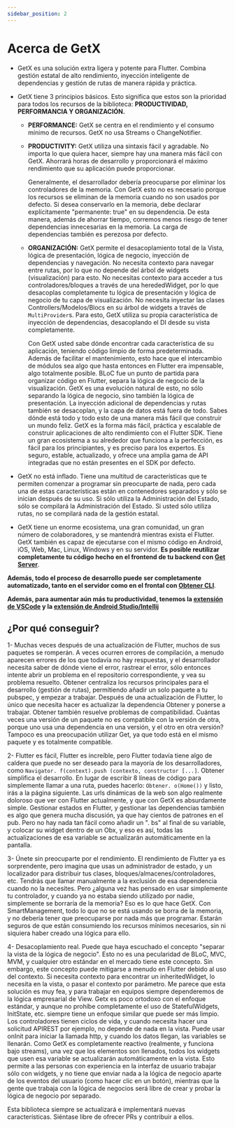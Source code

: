 ```yaml
---
sidebar_position: 2
---
```


# Acerca de GetX

- GetX es una solución extra ligera y potente para Flutter. Combina gestión estatal de alto rendimiento, inyección inteligente de dependencias y gestión de rutas de manera rápida y práctica.

- GetX tiene 3 principios básicos. Esto significa que estos son la prioridad para todos los recursos de la biblioteca: **PRODUCTIVIDAD, PERFORMANCIA Y ORGANIZACIÓN.**

  - **PERFORMANCE:** GetX se centra en el rendimiento y el consumo mínimo de recursos. GetX no usa Streams o ChangeNotifier.

  - **PRODUCTIVITY:** GetX utiliza una sintaxis fácil y agradable. No importa lo que quiera hacer, siempre hay una manera más fácil con GetX. Ahorrará horas de desarrollo y proporcionará el máximo rendimiento que su aplicación puede proporcionar.

    Generalmente, el desarrollador debería preocuparse por eliminar los controladores de la memoria. Con GetX esto no es necesario porque los recursos se eliminan de la memoria cuando no son usados por defecto. Si desea conservarlo en la memoria, debe declarar explícitamente "permanente: true" en su dependencia. De esta manera, además de ahorrar tiempo, corremos menos riesgo de tener dependencias innecesarias en la memoria. La carga de dependencias también es perezosa por defecto.

  - **ORGANIZACIÓN:** GetX permite el desacoplamiento total de la Vista, lógica de presentación, lógica de negocio, inyección de dependencias y navegación. No necesita contexto para navegar entre rutas, por lo que no depende del árbol de widgets (visualización) para esto. No necesitas contexto para acceder a tus controladores/bloques a través de una herededWidget, por lo que desacoplas completamente tu lógica de presentación y lógica de negocio de tu capa de visualización. No necesita inyectar las clases Controllers/Modelos/Blocs en su árbol de widgets a través de `MultiProvider`s. Para esto, GetX utiliza su propia característica de inyección de dependencias, desacoplando el DI desde su vista completamente.

    Con GetX usted sabe dónde encontrar cada característica de su aplicación, teniendo código limpio de forma predeterminada. Además de facilitar el mantenimiento, esto hace que el intercambio de módulos sea algo que hasta entonces en Flutter era impensable, algo totalmente posible.
    BLoC fue un punto de partida para organizar código en Flutter, separa la lógica de negocio de la visualización. GetX es una evolución natural de esto, no sólo separando la lógica de negocio, sino también la lógica de presentación. La inyección adicional de dependencias y rutas también se desacoplan, y la capa de datos está fuera de todo. Sabes dónde está todo y todo esto de una manera más fácil que construir un mundo feliz.
    GetX es la forma más fácil, práctica y escalable de construir aplicaciones de alto rendimiento con el Flutter SDK. Tiene un gran ecosistema a su alrededor que funciona a la perfección, es fácil para los principiantes, y es preciso para los expertos. Es seguro, estable, actualizado, y ofrece una amplia gama de API integradas que no están presentes en el SDK por defecto.

- GetX no está inflado. Tiene una multitud de características que te permiten comenzar a programar sin preocuparte de nada, pero cada una de estas características están en contenedores separados y sólo se inician después de su uso. Si sólo utiliza la Administración del Estado, sólo se compilará la Administración del Estado. Si usted sólo utiliza rutas, no se compilará nada de la gestión estatal.

- GetX tiene un enorme ecosistema, una gran comunidad, un gran número de colaboradores, y se mantendrá mientras exista el Flutter. GetX también es capaz de ejecutarse con el mismo código en Android, iOS, Web, Mac, Linux, Windows y en su servidor.
  **Es posible reutilizar completamente tu código hecho en el frontend de tu backend con [Get Server](https://github.com/jonataslaw/get_server)**.

**Además, todo el proceso de desarrollo puede ser completamente automatizado, tanto en el servidor como en el frontal con [Obtener CLI](https://github.com/jonataslaw/get_cli)**.

**Además, para aumentar aún más tu productividad, tenemos la
[extensión de VSCode](https://marketplace.visualstudio.com/items?itemName=get-snippets.get-snippets) y la [extensión de Android Studio/Intellij](https://plugins.jetbrains.com/plugin/14975-getx-snippets)**

## ¿Por qué conseguir?

1- Muchas veces después de una actualización de Flutter, muchos de sus paquetes se romperán. A veces ocurren errores de compilación, a menudo aparecen errores de los que todavía no hay respuestas, y el desarrollador necesita saber de dónde viene el error, rastrear el error, sólo entonces intente abrir un problema en el repositorio correspondiente, y vea su problema resuelto. Obtener centraliza los recursos principales para el desarrollo (gestión de rutas), permitiendo añadir un solo paquete a tu pubspec, y empezar a trabajar. Después de una actualización de Flutter, lo único que necesita hacer es actualizar la dependencia Obtener y ponerse a trabajar. Obtener también resuelve problemas de compatibilidad. Cuántas veces una versión de un paquete no es compatible con la versión de otra, porque uno usa una dependencia en una versión, y el otro en otra versión? Tampoco es una preocupación utilizar Get, ya que todo está en el mismo paquete y es totalmente compatible.

2- Flutter es fácil, Flutter es increíble, pero Flutter todavía tiene algo de caldera que puede no ser deseado para la mayoría de los desarrolladores, como `Navigator. f(context).push (contexto, constructor [...]`. Obtener simplifica el desarrollo. En lugar de escribir 8 líneas de código para simplemente llamar a una ruta, puedes hacerlo: `Obtener. o(Home())` y listo, irás a la página siguiente. Las urls dinámicas de la web son algo realmente doloroso que ver con Flutter actualmente, y que con GetX es absurdamente simple. Gestionar estados en Flutter, y gestionar las dependencias también es algo que genera mucha discusión, ya que hay cientos de patrones en el pub. Pero no hay nada tan fácil como añadir un ". bs" al final de su variable, y colocar su widget dentro de un Obx, y eso es así, todas las actualizaciones de esa variable se actualizarán automáticamente en la pantalla.

3- Únete sin preocuparte por el rendimiento. El rendimiento de Flutter ya es sorprendente, pero imagina que usas un administrador de estado, y un localizador para distribuir tus clases, bloques/almacenes/controladores, etc. Tendrás que llamar manualmente a la exclusión de esa dependencia cuando no la necesites. Pero ¿alguna vez has pensado en usar simplemente tu controlador, y cuando ya no estaba siendo utilizado por nadie, simplemente se borraría de la memoria? Eso es lo que hace GetX. Con SmartManagement, todo lo que no se está usando se borra de la memoria, y no debería tener que preocuparse por nada más que programar. Estarán seguros de que están consumiendo los recursos mínimos necesarios, sin ni siquiera haber creado una lógica para ello.

4- Desacoplamiento real. Puede que haya escuchado el concepto "separar la vista de la lógica de negocio". Esto no es una pecularidad de BLoC, MVC, MVM, y cualquier otro estándar en el mercado tiene este concepto. Sin embargo, este concepto puede mitigarse a menudo en Flutter debido al uso del contexto.
Si necesita contexto para encontrar un inheritedWidget, lo necesita en la vista, o pasar el contexto por parámetro. Me parece que esta solución es muy fea, y para trabajar en equipos siempre dependeremos de la lógica empresarial de View. Getx es poco ortodoxo con el enfoque estándar, y aunque no prohíbe completamente el uso de StatefulWidgets, InitState, etc. siempre tiene un enfoque similar que puede ser más limpio. Los controladores tienen ciclos de vida, y cuando necesita hacer una solicitud APIREST por ejemplo, no depende de nada en la vista. Puede usar onInit para iniciar la llamada http, y cuando los datos llegan, las variables se llenarán. Como GetX es completamente reactivo (realmente, y funciona bajo streams), una vez que los elementos son llenados, todos los widgets que usen esa variable se actualizarán automáticamente en la vista. Esto permite a las personas con experiencia en la interfaz de usuario trabajar sólo con widgets, y no tiene que enviar nada a la lógica de negocio aparte de los eventos del usuario (como hacer clic en un botón), mientras que la gente que trabaja con la lógica de negocios será libre de crear y probar la lógica de negocio por separado.

Esta biblioteca siempre se actualizará e implementará nuevas características. Siéntase libre de ofrecer PRs y contribuir a ellos.
